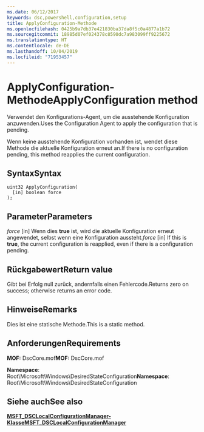 ```yaml
---
ms.date: 06/12/2017
keywords: dsc,powershell,configuration,setup
title: ApplyConfiguration-Methode
ms.openlocfilehash: 0425b9a7db37e421830ba37da8f5c0a4877a1b72
ms.sourcegitcommit: 18985d07ef024378c8590dc7a983099ff9225672
ms.translationtype: HT
ms.contentlocale: de-DE
ms.lasthandoff: 10/04/2019
ms.locfileid: "71953457"
---
```

# <a name="applyconfiguration-method"></a><span data-ttu-id="1cf45-103">ApplyConfiguration-Methode</span><span class="sxs-lookup"><span data-stu-id="1cf45-103">ApplyConfiguration method</span></span>

<span data-ttu-id="1cf45-104">Verwendet den Konfigurations-Agent, um die ausstehende Konfiguration anzuwenden.</span><span class="sxs-lookup"><span data-stu-id="1cf45-104">Uses the Configuration Agent to apply the configuration that is pending.</span></span>

<span data-ttu-id="1cf45-105">Wenn keine ausstehende Konfiguration vorhanden ist, wendet diese Methode die aktuelle Konfiguration erneut an.</span><span class="sxs-lookup"><span data-stu-id="1cf45-105">If there is no configuration pending, this method reapplies the current configuration.</span></span>

## <a name="syntax"></a><span data-ttu-id="1cf45-106">Syntax</span><span class="sxs-lookup"><span data-stu-id="1cf45-106">Syntax</span></span>

```mof
uint32 ApplyConfiguration(
  [in] boolean force
);
```

## <a name="parameters"></a><span data-ttu-id="1cf45-107">Parameter</span><span class="sxs-lookup"><span data-stu-id="1cf45-107">Parameters</span></span>

<span data-ttu-id="1cf45-108">*force* \[in\] Wenn dies **true** ist, wird die aktuelle Konfiguration erneut angewendet, selbst wenn eine Konfiguration aussteht.</span><span class="sxs-lookup"><span data-stu-id="1cf45-108">*force* \[in\] If this is **true**, the current configuration is reapplied, even if there is a configuration pending.</span></span>

## <a name="return-value"></a><span data-ttu-id="1cf45-109">Rückgabewert</span><span class="sxs-lookup"><span data-stu-id="1cf45-109">Return value</span></span>

<span data-ttu-id="1cf45-110">Gibt bei Erfolg null zurück, andernfalls einen Fehlercode.</span><span class="sxs-lookup"><span data-stu-id="1cf45-110">Returns zero on success; otherwise returns an error code.</span></span>

## <a name="remarks"></a><span data-ttu-id="1cf45-111">Hinweise</span><span class="sxs-lookup"><span data-stu-id="1cf45-111">Remarks</span></span>

<span data-ttu-id="1cf45-112">Dies ist eine statische Methode.</span><span class="sxs-lookup"><span data-stu-id="1cf45-112">This is a static method.</span></span>

## <a name="requirements"></a><span data-ttu-id="1cf45-113">Anforderungen</span><span class="sxs-lookup"><span data-stu-id="1cf45-113">Requirements</span></span>

<span data-ttu-id="1cf45-114">**MOF:** DscCore.mof</span><span class="sxs-lookup"><span data-stu-id="1cf45-114">**MOF:** DscCore.mof</span></span>

<span data-ttu-id="1cf45-115">**Namespace**: Root\Microsoft\Windows\DesiredStateConfiguration</span><span class="sxs-lookup"><span data-stu-id="1cf45-115">**Namespace**: Root\Microsoft\Windows\DesiredStateConfiguration</span></span>

## <a name="see-also"></a><span data-ttu-id="1cf45-116">Siehe auch</span><span class="sxs-lookup"><span data-stu-id="1cf45-116">See also</span></span>

[<span data-ttu-id="1cf45-117">**MSFT_DSCLocalConfigurationManager-Klasse**</span><span class="sxs-lookup"><span data-stu-id="1cf45-117">**MSFT_DSCLocalConfigurationManager**</span></span>](msft-dsclocalconfigurationmanager.md)
